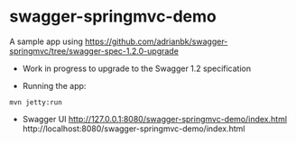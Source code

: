 swagger-springmvc-demo
======================

A sample app using https://github.com/adrianbk/swagger-springmvc/tree/swagger-spec-1.2.0-upgrade

- Work in progress to upgrade to the Swagger 1.2  specification

- Running the app:

```mvn jetty:run```

- Swagger UI
http://127.0.0.1:8080/swagger-springmvc-demo/index.html
http://localhost:8080/swagger-springmvc-demo/index.html


